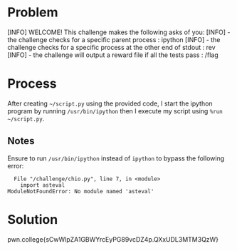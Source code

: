 # Problem

[INFO] WELCOME! This challenge makes the following asks of you:
[INFO] - the challenge checks for a specific parent process : ipython
[INFO] - the challenge checks for a specific process at the other end of stdout : rev
[INFO] - the challenge will output a reward file if all the tests pass : /flag

# Process

After creating `~/script.py` using the provided code, I start the ipython program by running `/usr/bin/ipython` then I execute my script using `%run ~/script.py`.

## Notes

Ensure to run `/usr/bin/ipython` instead of `ipython` to bypass the following error:

```plaintext
  File "/challenge/chio.py", line 7, in <module>
    import asteval
ModuleNotFoundError: No module named 'asteval'
```

# Solution
pwn.college{sCwWlpZA1GBWYrcEyPG89vcDZ4p.QXxUDL3MTM3QzW}